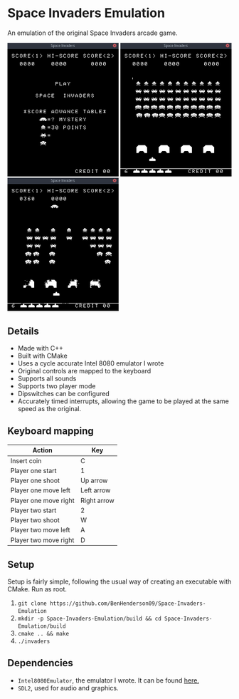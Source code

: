 # Space Invaders Emulation
An emulation of the original Space Invaders arcade game.

<img src="screenshots/attract_mode_home.png" width="250"> <img src="screenshots/attract_mode_demo.png" width="250"> <img src="screenshots/spaceship_flying.png" width="250">

## Details
 - Made with C++
 - Built with CMake
 - Uses a cycle accurate Intel 8080 emulator I wrote 
 - Original controls are mapped to the keyboard
 - Supports all sounds
 - Supports two player mode
 - Dipswitches can be configured
 - Accurately timed interrupts, allowing the game to be played at the same
    speed as the original.

## Keyboard mapping
| Action                | Key         |
|-----------------------|-------------|
| Insert coin           | C           |
| Player one start      | 1           |
| Player one shoot      | Up arrow    |
| Player one move left  | Left arrow  |
| Player one move right | Right arrow |
| Player two start      | 2           |
| Player two shoot      | W           |
| Player two move left  | A           |
| Player two move right | D           |
 
 ## Setup
 Setup is fairly simple, following the usual way of creating an executable with CMake. Run as root.
 1. `git clone https://github.com/BenHenderson09/Space-Invaders-Emulation`
 2. `mkdir -p Space-Invaders-Emulation/build && cd Space-Invaders-Emulation/build`
 3. `cmake .. && make`
 4. `./invaders`
 
 ## Dependencies
 - `Intel8080Emulator`, the emulator I wrote. It can be found [here.](https://github.com/BenHenderson09/Intel-8080-Emulator)
 - `SDL2`, used for audio and graphics.